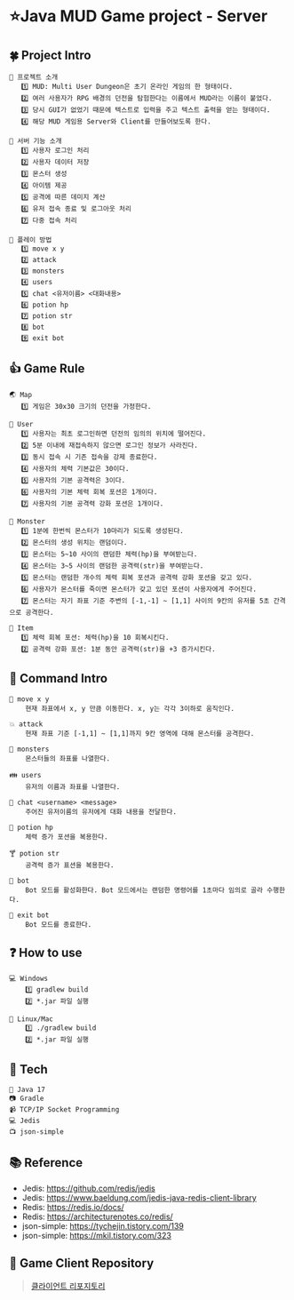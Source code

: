 # ⭐️Java MUD Game project - Server

## 🍀 Project Intro
```
🌊 프로젝트 소개
   1️⃣ MUD: Multi User Dungeon은 초기 온라인 게임의 한 형태이다. 
   2️⃣ 여러 사용자가 RPG 배경의 던전을 탐험한다는 이름에서 MUD라는 이름이 붙었다. 
   3️⃣ 당시 GUI가 없었기 때문에 텍스트로 입력을 주고 텍스트 출력을 얻는 형태이다.
   4️⃣ 해당 MUD 게임용 Server와 Client를 만들어보도록 한다. 
 
🔎 서버 기능 소개 
   1️⃣ 사용자 로그인 처리 
   2️⃣ 사용자 데이터 저장 
   3️⃣ 몬스터 생성 
   4️⃣ 아이템 제공 
   5️⃣ 공격에 따른 데미지 계산 
   6️⃣ 유저 접속 종료 및 로그아웃 처리 
   7️⃣ 다중 접속 처리 
   
🔎 플레이 방법 
   1️⃣ move x y
   2️⃣ attack
   3️⃣ monsters
   4️⃣ users
   5️⃣ chat <유저이름> <대화내용>
   6️⃣ potion hp
   7️⃣ potion str 
   8️⃣ bot 
   9️⃣ exit bot 
```

## 👍 Game Rule
``` 
🌏 Map 
   1️⃣ 게임은 30x30 크기의 던전을 가정한다. 
   
🏃 User 
   1️⃣ 사용자는 최초 로그인하면 던전의 임의의 위치에 떨어진다. 
   2️⃣ 5분 이내에 재접속하지 않으면 로그인 정보가 사라진다. 
   3️⃣ 동시 접속 시 기존 접속을 강제 종료한다. 
   4️⃣ 사용자의 체력 기본값은 30이다. 
   5️⃣ 사용자의 기본 공격력은 3이다.
   6️⃣ 사용자의 기본 체력 회복 포션은 1개이다. 
   7️⃣ 사용자의 기본 공격력 강화 포션은 1개이다. 
   
🐞 Monster 
   1️⃣ 1분에 한번씩 몬스터가 10마리가 되도록 생성된다. 
   2️⃣ 몬스터의 생성 위치는 랜덤이다. 
   3️⃣ 몬스터는 5~10 사이의 랜덤한 체력(hp)을 부여받는다. 
   4️⃣ 몬스터는 3~5 사이의 랜덤한 공격력(str)을 부여받는다. 
   5️⃣ 몬스터는 랜덤한 개수의 체력 회복 포션과 공격력 강화 포션을 갖고 있다. 
   6️⃣ 사용자가 몬스터를 죽이면 몬스터가 갖고 있던 포션이 사용자에게 주어진다. 
   7️⃣ 몬스터는 자기 좌표 기준 주변의 [-1,-1] ~ [1,1] 사이의 9칸의 유저를 5초 간격으로 공격한다. 

🍹 Item 
   1️⃣ 체력 회복 포션: 체력(hp)을 10 회복시킨다. 
   2️⃣ 공격력 강화 포션: 1분 동안 공격력(str)을 +3 증가시킨다. 
```

## 📓 Command Intro
``` 
🏃 move x y
    현재 좌표에서 x, y 만큼 이동한다. x, y는 각각 3이하로 움직인다. 
   
💥 attack 
    현재 좌표 기준 [-1,1] ~ [1,1]까지 9칸 영역에 대해 몬스터를 공격한다.  
    
🐺 monsters
    몬스터들의 좌표를 나열한다. 
    
👪 users
    유저의 이름과 좌표를 나열한다. 
    
📢 chat <username> <message>
    주어진 유저이름의 유저에게 대화 내용을 전달한다. 
    
🍖 potion hp 
    체력 증가 포션을 복용한다.     
        
🍸 potion str 
    공격력 증가 표션을 복용한다. 
    
🎰 bot 
    Bot 모드를 활성화한다. Bot 모드에서는 랜덤한 명령어를 1초마다 임의로 골라 수행한다. 
    
🚧 exit bot 
    Bot 모드를 종료한다. 
```


## ❓ How to use 
```
💻 Windows 
    1️⃣ gradlew build 
    2️⃣ *.jar 파일 실행 
   
🍎 Linux/Mac
    1️⃣ ./gradlew build 
    2️⃣ *.jar 파일 실행 
```

## 📲 Tech
```
💾 Java 17
📷 Gradle 
📹 TCP/IP Socket Programming
💻 Jedis
📺 json-simple
```

## 📚 Reference
 - Jedis: https://github.com/redis/jedis 
 - Jedis: https://www.baeldung.com/jedis-java-redis-client-library 
 - Redis: https://redis.io/docs/ 
 - Redis: https://architecturenotes.co/redis/
 - json-simple: https://tychejin.tistory.com/139
 - json-simple: https://mkil.tistory.com/323 


## 🔗 Game Client Repository
> [클라이언트 리포지토리](https://github.com/yuny0623/Java-MUD-Game-Client)
